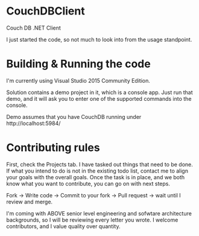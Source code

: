 # CouchDBClient
Couch DB .NET Client

I just started the code, so not much to look into from the usage standpoint.


# Building & Running the code

I'm currently using Visual Studio 2015 Community Edition.

Solution contains a demo project in it, which is a console app.
Just run that demo, and it will ask you to enter one of the supported commands into the console.

Demo assumes that you have CouchDB running under http://localhost:5984/


# Contributing rules

First, check the Projects tab. I have tasked out things that need to be done.
If what you intend to do is not in the existing todo list, contact me to align your goals with the overall goals.
Once the task is in place, and we both know what you want to contribute, you can go on with next steps.

Fork -> Write code -> Commit to your fork -> Pull request -> wait until I review and merge.

I'm coming with ABOVE senior level engineering and sofwtare architecture backgrounds, so I will be reviewing every letter you wrote.
I welcome contributors, and I value quality over quantity.
